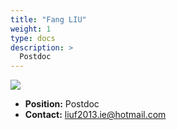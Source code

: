 ```yaml
---
title: "Fang LIU"
weight: 1
type: docs
description: >
  Postdoc
---
```


<div class="member-photo-frame wk-desk-4 wk-ipadp-4 wk-mobile-12 wk-tab-12">
    <div class=".member-photo-image">
     <img src="/images/members/LIU-Fang.jpg">
    </div>
</div>

 - **Position:** Postdoc
 - **Contact:** [liuf2013.ie@hotmail.com](liuf2013.ie@hotmail.com)